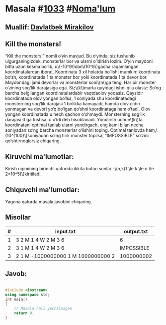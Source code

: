 
<h1>Masala #<a href="https://robocontest.uz/tasks/1033">1033</a> #<a href="https://robocontest.uz/tasks?category=1">Noma'lum</a></h1>
<h2> Muallif: <a href="https://robocontest.uz/profile/mdspro">Davlatbek Mirakilov</a></h2>
<h2>Kill the monsters!</h2>
<p>“Kill the monsters!” nomli o‘yin mavjud. Bu o‘yinda, siz tushunib ulgurganingizdek, monsterlar bor va ularni o‘ldirish lozim.
O‘yin maydoni bitta uzun kesma bo‘lib, u\(-10^9\)dan\(10^9\)gacha raqamlangan koordinatalardan iborat. Koordinata 3 xil holatda bo‘lishi mumkin: koordinata bo‘sh, koordinatada 1 ta monster bor yoki koordinatada 1 ta devor bor. Maydondagi jami devorlar va monsterlar soni\(n\)ga teng. Har bir monster o‘zining sog‘lik darajasiga ega.
Siz\(k\)marta quyidagi ishni qila olasiz:
So‘ng barcha belgilangan koordinatalardabir vaqtdaolov yoqasiz.
Qaysidir koordinatada olov yongan bo‘lsa, 1 soniyada shu koordinatadagi monsterning sog‘lik darajasi 1 birlikka kamayadi, hamda olov oldin yonmagan va devori yo‘q bo‘lgan qo‘shni koordinataga ham o‘tadi. Olov yongan koordinatada u hech qachon o‘chmaydi. Monsterning sog‘lik darajasi 0 ga tushsa, u o‘ldi deb hisoblanadi.
Yondirish uchun\(k\)ta koordinatani optimal tanlab ularni yondirgach, eng kami bilan necha soniyadan so‘ng barcha monsterlar o‘lishini toping.
Optimal tanlovda ham,\(10^{100}\)soniyadan so‘ng tirik monster topilsa, “IMPOSSIBLE” so‘zini qo‘shtirnoqlarsiz chiqaring.</p>
<h2>Kiruvchi ma'lumotlar:</h2>
<p>Kirish oqimining birinchi qatorida ikkita butun sonlar -\(n,k(1 \le k \le n \le 2*10^5)\)kiritiladi.</p>
<h2>Chiquvchi ma'lumotlar:</h2>
<p>Yagona qatorda masala javobini chiqaring.</p>
<h2>Misollar</h2>
<table>
    <thead>
        <tr>
            <th>#</th>
            <th>input.txt</th>
            <th>output.txt</th>
        </tr>
    </thead>
    <tbody>
            <tr>
                <td>1</td>
                <td>3 2
M 1 4
W 2
M 3 6</td>
                <td>6</td>
            </tr>
            <tr>
                <td>2</td>
                <td>3 1
M 1 4
W 2
M 3 6</td>
                <td>IMPOSSIBLE</td>
            </tr>
            <tr>
                <td>3</td>
                <td>2 1
M -1000000000 1
M 1000000000 2</td>
                <td>1000000002</td>
            </tr>
    </tbody>
    </table>
    
<h2>Javob:</h2>

######
```cpp
#include <iostream>
using namespace std;
int main()
{
    // Masala hali yechilmagan
    return 0;
}
```

